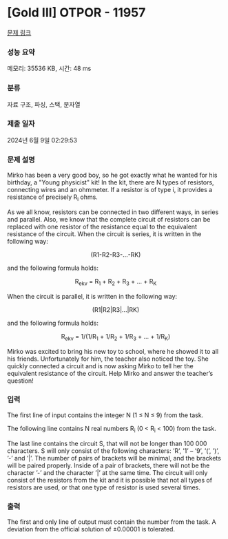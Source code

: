 # [Gold III] OTPOR - 11957 

[문제 링크](https://www.acmicpc.net/problem/11957) 

### 성능 요약

메모리: 35536 KB, 시간: 48 ms

### 분류

자료 구조, 파싱, 스택, 문자열

### 제출 일자

2024년 6월 9일 02:29:53

### 문제 설명

<p>Mirko has been a very good boy, so he got exactly what he wanted for his birthday, a "Young physicist" kit! In the kit, there are N types of resistors, connecting wires and an ohmmeter. If a resistor is of type i, it provides a resistance of precisely R<sub>i</sub> ohms.</p>

<p>As we all know, resistors can be connected in two different ways, in series and parallel. Also, we know that the complete circuit of resistors can be replaced with one resistor of the resistance equal to the equivalent resistance of the circuit. When the circuit is series, it is written in the following way:</p>

<p style="text-align: center;">(R1-R2-R3-...-RK)</p>

<p>and the following formula holds:</p>

<p style="text-align: center;">R<sub>ekv</sub> = R<sub>1</sub> + R<sub>2</sub> + R<sub>3</sub> + ... + R<sub>K</sub></p>

<p>When the circuit is parallel, it is written in the following way:</p>

<p style="text-align: center;">(R1|R2|R3|...|RK)</p>

<p>and the following formula holds:</p>

<p style="text-align: center;">R<sub>ekv</sub> = 1/(1/R<sub>1</sub> + 1/R<sub>2</sub> + 1/R<sub>3</sub> + ... + 1/R<sub>K</sub>)</p>

<p>Mirko was excited to bring his new toy to school, where he showed it to all his friends. Unfortunately for him, the teacher also noticed the toy. She quickly connected a circuit and is now asking Mirko to tell her the equivalent resistance of the circuit. Help Mirko and answer the teacher’s question!</p>

### 입력 

 <p>The first line of input contains the integer N (1 ≤ N ≤ 9) from the task.</p>

<p>The following line contains N real numbers R<sub>i</sub> (0 < R<sub>i</sub> < 100) from the task.</p>

<p>The last line contains the circuit S, that will not be longer than 100 000 characters. S will only consist of the following characters: ’R’, ’1’ – ’9’, ’(’, ’)’, ’-’ and ’|’. The number of pairs of brackets will be minimal, and the brackets will be paired properly. Inside of a pair of brackets, there will not be the character ’-’ and the character ’|’ at the same time. The circuit will only consist of the resistors from the kit and it is possible that not all types of resistors are used, or that one type of resistor is used several times.</p>

### 출력 

 <p>The first and only line of output must contain the number from the task. A deviation from the official solution of ±0.00001 is tolerated.</p>

